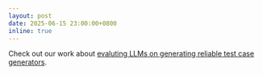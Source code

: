 ```yaml
---
layout: post
date: 2025-06-15 23:00:00+0800
inline: true
---
```


Check out our work about [evaluting LLMs on generating reliable test case generators](https://arxiv.org/abs/2506.06821).